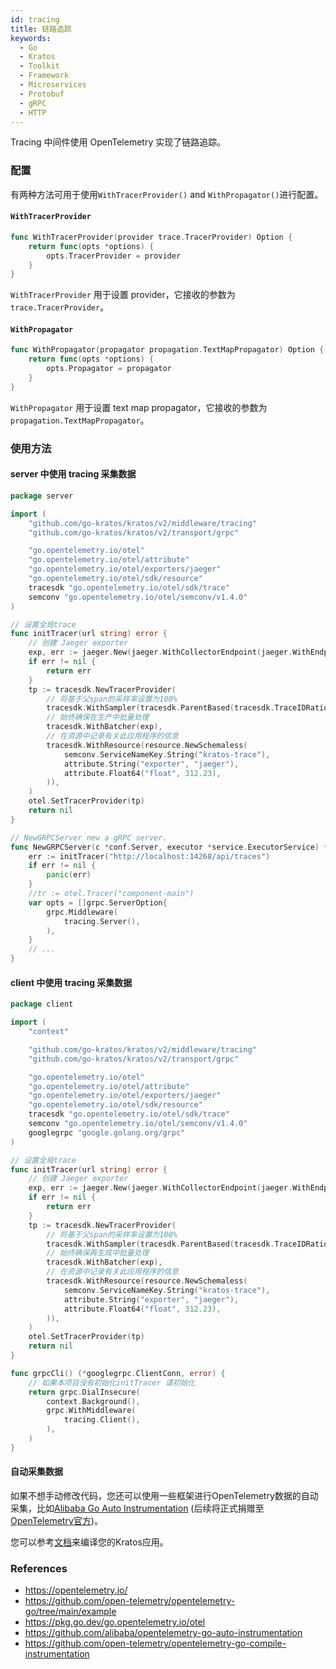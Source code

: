 ```yaml
---
id: tracing
title: 链路追踪
keywords:
  - Go
  - Kratos
  - Toolkit
  - Framework
  - Microservices
  - Protobuf
  - gRPC
  - HTTP
---
```


Tracing 中间件使用 OpenTelemetry 实现了链路追踪。

### 配置

有两种方法可用于使用`WithTracerProvider()` and `WithPropagator()`进行配置。

#### `WithTracerProvider`

```go
func WithTracerProvider(provider trace.TracerProvider) Option {
    return func(opts *options) {
        opts.TracerProvider = provider
    }
}    
```

`WithTracerProvider` 用于设置 provider，它接收的参数为 `trace.TracerProvider`。

#### `WithPropagator`

```go
func WithPropagator(propagator propagation.TextMapPropagator) Option {
    return func(opts *options) {
        opts.Propagator = propagator
    }
}
```

`WithPropagator` 用于设置 text map propagator，它接收的参数为 `propagation.TextMapPropagator`。


### 使用方法

#### server 中使用 tracing 采集数据

```go
package server

import (
	"github.com/go-kratos/kratos/v2/middleware/tracing"
	"github.com/go-kratos/kratos/v2/transport/grpc"

	"go.opentelemetry.io/otel"
	"go.opentelemetry.io/otel/attribute"
	"go.opentelemetry.io/otel/exporters/jaeger"
	"go.opentelemetry.io/otel/sdk/resource"
	tracesdk "go.opentelemetry.io/otel/sdk/trace"
	semconv "go.opentelemetry.io/otel/semconv/v1.4.0"
)

// 设置全局trace
func initTracer(url string) error {
	// 创建 Jaeger exporter
	exp, err := jaeger.New(jaeger.WithCollectorEndpoint(jaeger.WithEndpoint(url)))
	if err != nil {
		return err
	}
	tp := tracesdk.NewTracerProvider(
		// 将基于父span的采样率设置为100%
		tracesdk.WithSampler(tracesdk.ParentBased(tracesdk.TraceIDRatioBased(1.0))),
		// 始终确保在生产中批量处理
		tracesdk.WithBatcher(exp),
		// 在资源中记录有关此应用程序的信息
		tracesdk.WithResource(resource.NewSchemaless(
			semconv.ServiceNameKey.String("kratos-trace"),
			attribute.String("exporter", "jaeger"),
			attribute.Float64("float", 312.23),
		)),
	)
	otel.SetTracerProvider(tp)
	return nil
}

// NewGRPCServer new a gRPC server.
func NewGRPCServer(c *conf.Server, executor *service.ExecutorService) *grpc.Server {
	err := initTracer("http://localhost:14268/api/traces")
	if err != nil {
		panic(err)
	}
	//tr := otel.Tracer("component-main")
	var opts = []grpc.ServerOption{
		grpc.Middleware(
			tracing.Server(),
		),
	}
	// ...
}
```

#### client 中使用 tracing 采集数据

```go
package client

import (
	"context"

	"github.com/go-kratos/kratos/v2/middleware/tracing"
	"github.com/go-kratos/kratos/v2/transport/grpc"

	"go.opentelemetry.io/otel"
	"go.opentelemetry.io/otel/attribute"
	"go.opentelemetry.io/otel/exporters/jaeger"
	"go.opentelemetry.io/otel/sdk/resource"
	tracesdk "go.opentelemetry.io/otel/sdk/trace"
	semconv "go.opentelemetry.io/otel/semconv/v1.4.0"
	googlegrpc "google.golang.org/grpc"
)

// 设置全局trace
func initTracer(url string) error {
	// 创建 Jaeger exporter
	exp, err := jaeger.New(jaeger.WithCollectorEndpoint(jaeger.WithEndpoint(url)))
	if err != nil {
		return err
	}
	tp := tracesdk.NewTracerProvider(
		// 将基于父span的采样率设置为100%
		tracesdk.WithSampler(tracesdk.ParentBased(tracesdk.TraceIDRatioBased(1.0))),
		// 始终确保再生成中批量处理
		tracesdk.WithBatcher(exp),
		// 在资源中记录有关此应用程序的信息
		tracesdk.WithResource(resource.NewSchemaless(
			semconv.ServiceNameKey.String("kratos-trace"),
			attribute.String("exporter", "jaeger"),
			attribute.Float64("float", 312.23),
		)),
	)
	otel.SetTracerProvider(tp)
	return nil
}

func grpcCli() (*googlegrpc.ClientConn, error) {
	// 如果本项目没有初始化initTracer 请初始化
	return grpc.DialInsecure(
		context.Background(),
		grpc.WithMiddleware(
			tracing.Client(),
		),
	)
}
```

#### 自动采集数据

如果不想手动修改代码，您还可以使用一些框架进行OpenTelemetry数据的自动采集，比如[Alibaba Go Auto Instrumentation](https://github.com/alibaba/opentelemetry-go-auto-instrumentation) (后续将正式捐赠至[OpenTelemetry官方](https://github.com/open-telemetry/opentelemetry-go-compile-instrumentation))。

您可以参考[文档](https://github.com/alibaba/opentelemetry-go-auto-instrumentation/blob/main/README.md)来编译您的Kratos应用。

### References

* https://opentelemetry.io/
* https://github.com/open-telemetry/opentelemetry-go/tree/main/example
* https://pkg.go.dev/go.opentelemetry.io/otel
* https://github.com/alibaba/opentelemetry-go-auto-instrumentation
* https://github.com/open-telemetry/opentelemetry-go-compile-instrumentation
